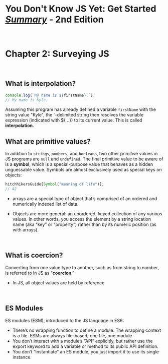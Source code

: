 # You Don't Know JS Yet: Get Started <ins>**_Summary_**</ins> - 2nd Edition

<br>

# Chapter 2: Surveying JS

<br>

## What is interpolation?

```js
console.log(`My name is ${firstName}.`);
// My name is Kyle.
```

Assuming this program has already defined a variable `firstName` with the string value "Kyle", the `-delimited string then resolves the variable expression (indicated with ${ ..}) to its current value. This is called **interpolation**.

## What are primitive values?

In addition to `strings`, `numbers`, and `booleans`, two other primitive values in JS programs are `null` and `undefined`.
The final primitive value to be aware of is a **symbol**, which is a special-purpose value that behaves as a hidden unguessable value. Symbols are almost exclusively used as special keys on
objects:

```js
hitchhikersGuide[Symbol("meaning of life")];
// 42
```

- arrays are a special type of object that’s comprised of an ordered and numerically indexed list of data.

- Objects are more general: an unordered, keyed collection of any various values. In other words, you access the element by a string location name (aka “key” or “property”) rather than by its numeric position (as with arrays).

<br>

## What is coercion?

Converting from one value type to another, such as from string to number, is referred to in JS as “**coercion**.”

- In JS, all object values are held by reference

<br>

## ES Modules

ES modules (ESM), introduced to the JS language in ES6:

- There’s no wrapping function to define a module. The wrapping context is a file. ESMs are always file-based; one file, one module.
- You don’t interact with a module’s “API” explicitly, but rather use the export keyword to add a variable or method to its public API definition.
- You don’t “instantiate” an ES module, you just import it to use its single instance.
